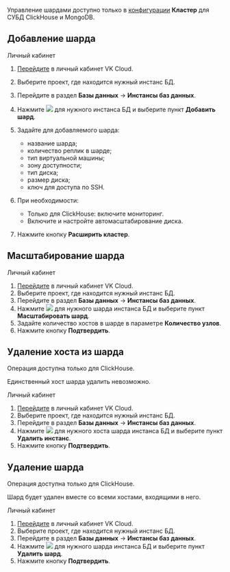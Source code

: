 <warn>

Управление шардами доступно только в [конфигурации](../../concepts/work-configs) **Кластер** для СУБД ClickHouse и MongoDB.

</warn>

## Добавление шарда

<tabs>
<tablist>
<tab>Личный кабинет</tab>
</tablist>
<tabpanel>

1. [Перейдите](https://msk.cloud.vk.com/app/) в личный кабинет VK Cloud.
1. Выберите проект, где находится нужный инстанс БД.
1. Перейдите в раздел **Базы данных** → **Инстансы баз данных**.
1. Нажмите ![ ](/ru/assets/more-icon.svg "inline") для нужного инстанса БД и выберите пункт **Добавить шард**.
1. Задайте для добавляемого шарда:

   - название шарда;
   - количество реплик в шарде;
   - тип виртуальной машины;
   - зону доступности;
   - тип диска;
   - размер диска;
   - ключ для доступа по SSH.

1. При необходимости:

   - Только для ClickHouse: включите мониторинг.
   - Включите и настройте автомасштабирование диска.

1. Нажмите кнопку **Расширить кластер**.

</tabpanel>
</tabs>

## Масштабирование шарда

<tabs>
<tablist>
<tab>Личный кабинет</tab>
</tablist>
<tabpanel>

1. [Перейдите](https://msk.cloud.vk.com/app/) в личный кабинет VK Cloud.
1. Выберите проект, где находится нужный инстанс БД.
1. Перейдите в раздел **Базы данных** → **Инстансы баз данных**.
1. Нажмите ![ ](/ru/assets/more-icon.svg "inline") для нужного шарда инстанса БД и выберите пункт **Масштабировать шард**.
1. Задайте количество хостов в шарде в параметре **Количество узлов**.
1. Нажмите кнопку **Подтвердить**.

</tabpanel>
</tabs>

## Удаление хоста из шарда

Операция доступна только для ClickHouse.

<info>

Единственный хост шарда удалить невозможно.

</info>

<tabs>
<tablist>
<tab>Личный кабинет</tab>
</tablist>
<tabpanel>

1. [Перейдите](https://msk.cloud.vk.com/app/) в личный кабинет VK Cloud.
1. Выберите проект, где находится нужный инстанс БД.
1. Перейдите в раздел **Базы данных** → **Инстансы баз данных**.
1. Нажмите ![ ](/ru/assets/more-icon.svg "inline") для нужного хоста шарда инстанса БД и выберите пункт **Удалить инстанс**.
1. Нажмите кнопку **Подтвердить**.

</tabpanel>
</tabs>

## Удаление шарда

Операция доступна только для ClickHouse.

<warn>

Шард будет удален вместе со всеми хостами, входящими в него.

</warn>

<tabs>
<tablist>
<tab>Личный кабинет</tab>
</tablist>
<tabpanel>

1. [Перейдите](https://msk.cloud.vk.com/app/) в личный кабинет VK Cloud.
1. Выберите проект, где находится нужный инстанс БД.
1. Перейдите в раздел **Базы данных** → **Инстансы баз данных**.
1. Нажмите ![ ](/ru/assets/more-icon.svg "inline") для нужного шарда инстанса БД и выберите пункт **Удалить шард**.
1. Нажмите кнопку **Подтвердить**.

</tabpanel>
</tabs>
